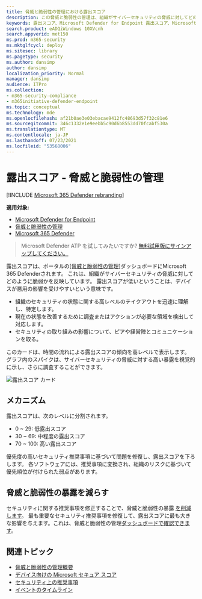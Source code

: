 ```yaml
---
title: 脅威と脆弱性の管理における露出スコア
description: この脅威と脆弱性の管理は、組織がサイバーセキュリティの脅威に対してどのように脆弱かを反映しています。
keywords: 露出スコア、Microsoft Defender for Endpoint 露出スコア、Microsoft Defender for Endpoint tvm 露出スコア、組織の露出スコア、tvm 組織の露出スコア、脅威と脆弱性の管理、Microsoft Defender for Endpoint
search.product: eADQiWindows 10XVcnh
search.appverid: met150
ms.prod: m365-security
ms.mktglfcycl: deploy
ms.sitesec: library
ms.pagetype: security
ms.author: dansimp
author: dansimp
localization_priority: Normal
manager: dansimp
audience: ITPro
ms.collection:
- m365-security-compliance
- m365initiative-defender-endpoint
ms.topic: conceptual
ms.technology: mde
ms.openlocfilehash: af21b0ae3e03ebacae9412fc48693d57f32c81e6
ms.sourcegitcommit: 346c1332e1e9eebb5c90d6b8553dd70fcabf530a
ms.translationtype: MT
ms.contentlocale: ja-JP
ms.lasthandoff: 07/23/2021
ms.locfileid: "53568006"
---
```

# <a name="exposure-score---threat-and-vulnerability-management"></a>露出スコア - 脅威と脆弱性の管理

[!INCLUDE [Microsoft 365 Defender rebranding](../../includes/microsoft-defender.md)]

**適用対象:**

- [Microsoft Defender for Endpoint](https://go.microsoft.com/fwlink/?linkid=2154037)
- [脅威と脆弱性の管理](next-gen-threat-and-vuln-mgt.md)
- [Microsoft 365 Defender](https://go.microsoft.com/fwlink/?linkid=2118804)

>Microsoft Defender ATP を試してみたいですか? [無料試用版にサインアップしてください。](https://www.microsoft.com/microsoft-365/windows/microsoft-defender-atp?ocid=docs-wdatp-portaloverview-abovefoldlink)

露出スコアは、ポータルの[[脅威と脆弱性の管理]](tvm-dashboard-insights.md)ダッシュボードにMicrosoft 365 Defenderされます。 これは、組織がサイバーセキュリティの脅威に対してどのように脆弱かを反映しています。 露出スコアが低いということは、デバイスが悪用の影響を受けやすいという意味です。

- 組織のセキュリティの状態に関する高レベルのテイクアウトを迅速に理解し、特定します。
- 現在の状態を改善するために調査またはアクションが必要な領域を検出して対応します。
- セキュリティの取り組みの影響について、ピアや経営陣とコミュニケーションを取る。

このカードは、時間の流れによる露出スコアの傾向を高レベルで表示します。 グラフ内のスパイクは、サイバーセキュリティの脅威に対する高い暴露を視覚的に示し、さらに調査することができます。

![露出スコア カード](images/tvm_exp_score.png)

## <a name="how-it-works"></a>メカニズム

露出スコアは、次のレベルに分割されます。

- 0 ~ 29: 低露出スコア
- 30 ~ 69: 中程度の露出スコア
- 70 ~ 100: 高い露出スコア

優先度の高いセキュリティ推奨事項に基づいて問題を修復[](tvm-security-recommendation.md)し、露出スコアを下ろします。 各ソフトウェアには、推奨事項に変換され、組織のリスクに基づいて優先順位が付けられた弱点があります。

## <a name="reduce-your-threat-and-vulnerability-exposure"></a>脅威と脆弱性の暴露を減らす

セキュリティに関する推奨事項を修正することで、脅威と脆弱性の暴露 [を削減します](tvm-security-recommendation.md)。 最も重要なセキュリティ推奨事項を修復して、露出スコアに最も大きな影響を与えます。これは、脅威と脆弱性の管理[ダッシュボードで確認できます](tvm-dashboard-insights.md)。

## <a name="related-topics"></a>関連トピック

- [脅威と脆弱性の管理概要](next-gen-threat-and-vuln-mgt.md)
- [デバイス向けの Microsoft セキュア スコア](tvm-microsoft-secure-score-devices.md)
- [セキュリティ上の推奨事項](tvm-security-recommendation.md)
- [イベントのタイムライン](threat-and-vuln-mgt-event-timeline.md)
